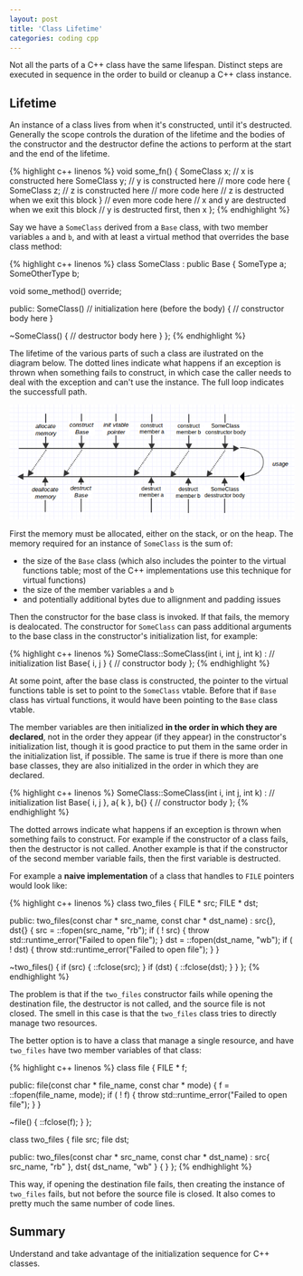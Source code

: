 ```yaml
---
layout: post
title: 'Class Lifetime'
categories: coding cpp
---
```


Not all the parts of a C++ class have the same lifespan. Distinct steps are
executed in sequence in the order to build or cleanup a C++ class instance.


## Lifetime

An instance of a class lives from when it's constructed, until it's destructed.
Generally the scope controls the duration of the lifetime and the bodies of the
constructor and the destructor define the actions to perform at the start and
the end of the lifetime.

{% highlight c++ linenos %}
void some_fn()
{
  SomeClass x; // x is constructed here
  SomeClass y; // y is constructed here
  // more code here
  {
    SomeClass z; // z is constructed here
    // more code here
    // z is destructed when we exit this block
  }
  // even more code here
  // x and y are destructed when we exit this block
  // y is destructed first, then x
};
{% endhighlight %}

Say we have a `SomeClass` derived from a `Base` class, with two member
variables `a` and `b`, and with at least a virtual method that overrides the
base class method:

{% highlight c++ linenos %}
class SomeClass :
  public Base
{
  SomeType a;
  SomeOtherType b;

  void some_method() override;

public:
  SomeClass()
    // initialization here (before the body)
  {
    // constructor body here
  }

  ~SomeClass()
  {
    // destructor body here
  }
};
{% endhighlight %}

The lifetime of the various parts of such a class are ilustrated on the diagram
below. The dotted lines indicate what happens if an exception is thrown when
something fails to construct, in which case the caller needs to deal with the
exception and can't use the instance. The full loop indicates the successfull path.

![Lifetime diagram](/assets/2015-04-02-class-lifetime/lifetime.png)

First the memory must be allocated, either on the stack, or on the heap. The
memory required for an instance of `SomeClass` is the sum of:

- the size of the `Base` class (which also includes the pointer to the virtual
  functions table; most of the C++ implementations use this technique for
  virtual functions)
- the size of the member variables `a` and `b`
- and potentially additional bytes due to allignment and padding issues

Then the constructor for the base class is invoked. If that fails, the memory
is dealocated. The constructor for `SomeClass` can pass additional arguments to
the base class in the constructor's initialization list, for example:

{% highlight c++ linenos %}
SomeClass::SomeClass(int i, int j, int k) :
  // initialization list
  Base{ i, j }
{
  // constructor body
};
{% endhighlight %}

At some point, after the base class is constructed, the pointer to the virtual
functions table is set to point to the `SomeClass` vtable. Before that if
`Base` class has virtual functions, it would have been pointing to the `Base`
class vtable.

The member variables are then initialized **in the order in which they are
declared**, not in the order they appear (if they appear) in the constructor's
initialization list, though it is good practice to put them in the same order
in the initialization list, if possible. The same is true if there is more than
one base classes, they are also initialized in the order in which they are
declared.

{% highlight c++ linenos %}
SomeClass::SomeClass(int i, int j, int k) :
  // initialization list
  Base{ i, j },
  a{ k },
  b{}
{
  // constructor body
};
{% endhighlight %}

The dotted arrows indicate what happens if an exception is thrown when
something fails to construct. For example if the constructor of a class fails,
then the destructor is not called. Another example is that if the constructor
of the second member variable fails, then the first variable is destructed.

For example a **naive implementation** of a class that handles to `FILE` pointers
would look like:

{% highlight c++ linenos %}
class two_files
{
  FILE * src;
  FILE * dst;

public:
  two_files(const char * src_name, const char * dst_name) :
    src{},
    dst{}
  {
    src = ::fopen(src_name, "rb");
    if ( ! src)
    {
      throw std::runtime_error("Failed to open file");
    }
    dst = ::fopen(dst_name, "wb");
    if ( ! dst)
    {
      throw std::runtime_error("Failed to open file");
    }
  }

  ~two_files()
  {
    if (src)
    {
      ::fclose(src);
    }
    if (dst)
    {
      ::fclose(dst);
    }
  }
};
{% endhighlight %}

The problem is that if the `two_files` constructor fails while opening the
destination file, the destructor is not called, and the source file is not
closed. The smell in this case is that the `two_files` class tries to directly
manage two resources.

The better option is to have a class that manage a single resource, and have
`two_files` have two member variables of that class:

{% highlight c++ linenos %}
class file
{
  FILE * f;

public:
  file(const char * file_name, const char * mode)
  {
    f = ::fopen(file_name, mode);
    if ( ! f)
    {
      throw std::runtime_error("Failed to open file");
    }
  }

  ~file()
  {
    ::fclose(f);
  }
};

class two_files
{
  file src;
  file dst;

public:
  two_files(const char * src_name, const char * dst_name) :
    src{ src_name, "rb" },
    dst{ dst_name, "wb" }
  {
  }
};
{% endhighlight %}

This way, if opening the destination file fails, then creating the instance of
`two_files` fails, but not before the source file is closed. It also comes to
pretty much the same number of code lines.

## Summary

Understand and take advantage of the initialization sequence for C++ classes.
